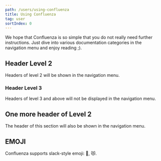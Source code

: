 ```yaml
---
path: /users/using-confluenza
title: Using Confluenza
tag: user
sortIndex: 0
---
```


We hope that Confluenza is so simple that you do not really need further
instructions. Just dive into various documentation categories in
the navigation menu and enjoy reading ;).

## Header Level 2

Headers of level 2 will be shown in the navigation menu.

### Header Level 3

Headers of level 3 and above will not be displayed in the navigation menu.

## One more header of Level 2

The header of this section will also be shown in the navigation menu.

## EMOJI

Confluenza supports slack-style emoji: :tada:, :heart_eyes_cat:.